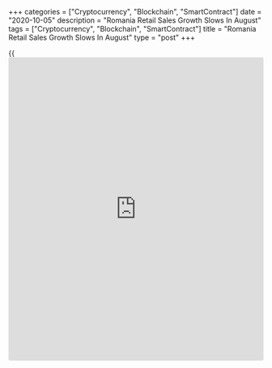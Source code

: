 +++
categories = ["Cryptocurrency", "Blockchain", "SmartContract"]
date = "2020-10-05"
description = "Romania Retail Sales Growth Slows In August"
tags = ["Cryptocurrency", "Blockchain", "SmartContract"]
title = "Romania Retail Sales Growth Slows In August"
type = "post"
+++

{{<iframe id="large-banner" src="https://www.bounty.group/#slide=12.0" width="100%" height="600" scrolling="no" style="border: 0px solid rgb(216, 221, 230); border-radius: 3px;">}}

Romania retail sales rose at a softer rate in August, figures from the
National Institute of Statistics showed on Monday.

Retail sales grew by a working-day adjusted 2.3 percent year-on-year in
August, after a 4.5 percent increase in July.

Sale of non-food products rose 8.4 percent yearly in August and those of
food, beverages and tobacco increased 3.7 percent

Meanwhile, sales of motor fuels in specialized stores decreased 5.7
percent.

On a month-on-month basis, retail sales fell 1.6 percent in August,
after a 4.2 percent increase in the preceding month.

On an unadjusted basis, retail sales rose 1.6 percent annually in August
and fell 1.2 percent from the prior month.

For comments and feedback [contact](https://www.playgroundfx.com/contact/): editorial@rtt[news](https://www.letsplayfx.com/blog/forex-news-website/).com

[Economic News][1]

 **What parts of the world are seeing the best (and worst) economic
performances lately? Click[here][2] to check out our [Econ Scorecard][2]
and find out! See up-to-the-moment [ranking](https://www.playgroundfx.com/blog/crypto-exchange-ranking/)s for the best and worst
performers in [GDP][3], [unemployment rate][4], [inflation][5] and much
more.**

   1. www.rtt[news](https://www.letsplayfx.com/blog/forex-news-website/).com/Content/EconomicNews.aspx
   2. www.rtt[news](https://www.letsplayfx.com/blog/forex-news-website/).com/economic-scorecard/world-rank/retail-sales/highest-performance.aspx
   3. www.rtt[news](https://www.letsplayfx.com/blog/forex-news-website/).com/economic-scorecard/world-rank/GDP/highest-performance.aspx
   4. www.rtt[news](https://www.letsplayfx.com/blog/forex-news-website/).com/economic-scorecard/world-rank/unemployment-rate/lowest-performance.aspx
   5. www.rtt[news](https://www.letsplayfx.com/blog/forex-news-website/).com/economic-scorecard/world-rank/CPI/highest-performance.aspx